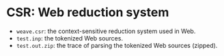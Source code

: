 # CSR: Web reduction system

- <code>weave.csr</code>: the context-sensitive reduction system used in Web.
- <code>test.inp</code>: the tokenized Web sources.
- <code>test.out.zip</code>: the trace of parsing the tokenized Web sources (zipped).

